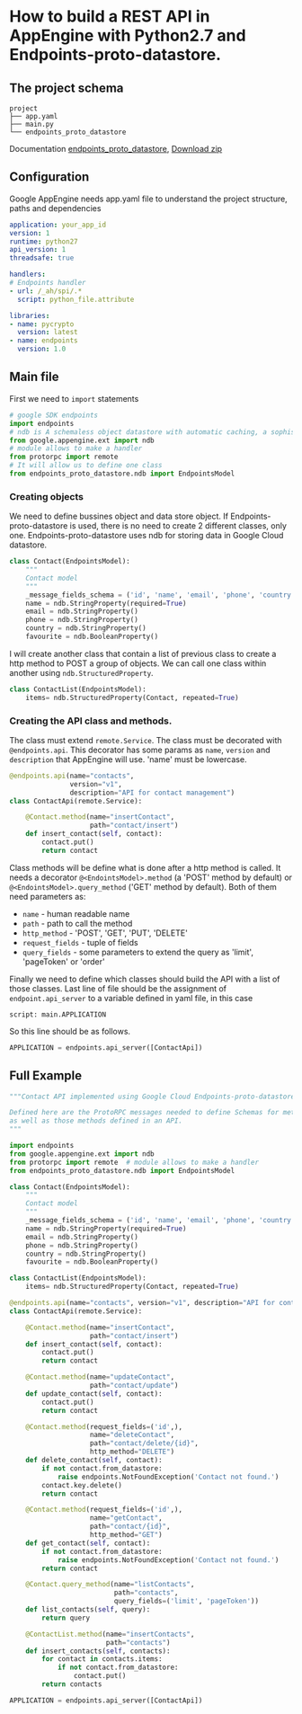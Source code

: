 # How to build a REST API in AppEngine with Python2.7 and Endpoints-proto-datastore.

## The project schema
```
project
├── app.yaml
├── main.py
└── endpoints_proto_datastore
```

Documentation [endpoints_proto_datastore](https://github.com/GoogleCloudPlatform/endpoints-proto-datastore), [Download zip](https://github.com/GoogleCloudPlatform/endpoints-proto-datastore/blob/zipfile-branch/endpoints_proto_datastore.zip?raw=true)

## Configuration

Google AppEngine needs app.yaml file to understand the project structure, paths and dependencies

```yaml
application: your_app_id
version: 1
runtime: python27
api_version: 1
threadsafe: true

handlers:
# Endpoints handler
- url: /_ah/spi/.*
  script: python_file.attribute

libraries:
- name: pycrypto
  version: latest
- name: endpoints
  version: 1.0
```


## Main file

First we need to `import` statements

```python
# google SDK endpoints
import endpoints
# ndb is A schemaless object datastore with automatic caching, a sophisticated query engine, and atomic transactions.
from google.appengine.ext import ndb
# module allows to make a handler
from protorpc import remote
# It will allow us to define one class
from endpoints_proto_datastore.ndb import EndpointsModel
```

### Creating objects

We need to define bussines object and data store object. If Endpoints-proto-datastore is used, there is no need to create 2 different classes, only one.
Endpoints-proto-datastore uses ndb for storing data in Google Cloud datastore.

```python
class Contact(EndpointsModel):
    """
    Contact model
    """
    _message_fields_schema = ('id', 'name', 'email', 'phone', 'country', 'favourite')
    name = ndb.StringProperty(required=True)
    email = ndb.StringProperty()
    phone = ndb.StringProperty()
    country = ndb.StringProperty()
    favourite = ndb.BooleanProperty()
```

I will create another class that contain a list of previous class to create a http method to POST a group of objects.
We can call one class within another using `ndb.StructuredProperty`.

```python
class ContactList(EndpointsModel):
    items= ndb.StructuredProperty(Contact, repeated=True)
```

### Creating the API class and methods.

The class must extend `remote.Service`.
The class must be decorated with `@endpoints.api`. This decorator has some params as `name`, `version` and `description` that AppEngine will use. 'name' must be lowercase.

```python
@endpoints.api(name="contacts",
               version="v1",
               description="API for contact management")
class ContactApi(remote.Service):

    @Contact.method(name="insertContact",
                    path="contact/insert")
    def insert_contact(self, contact):
        contact.put()
        return contact
```

Class methods will be define what is done after a http method is called. It needs a decorator `@<EndointsModel>.method` (a 'POST' method by default) or `@<EndointsModel>.query_method` ('GET' method by default). Both of them need parameters as:

* `name` - human readable name
* `path` - path to call the method
* `http_method` - 'POST', 'GET', 'PUT', 'DELETE'
* `request_fields` - tuple of fields
* `query_fields` - some parameters to extend the query as 'limit', 'pageToken' or 'order'

Finally we need to define which classes should build the API with a list of those classes.
Last line of file should be the assignment of `endpoint.api_server` to a variable defined in yaml file, in this case

```
script: main.APPLICATION
```

So this line should be as follows.

```python
APPLICATION = endpoints.api_server([ContactApi])
```

## Full Example

```python
"""Contact API implemented using Google Cloud Endpoints-proto-datastore.

Defined here are the ProtoRPC messages needed to define Schemas for methods
as well as those methods defined in an API.
"""

import endpoints
from google.appengine.ext import ndb
from protorpc import remote  # module allows to make a handler
from endpoints_proto_datastore.ndb import EndpointsModel

class Contact(EndpointsModel):
    """
    Contact model
    """
    _message_fields_schema = ('id', 'name', 'email', 'phone', 'country', 'favourite')
    name = ndb.StringProperty(required=True)
    email = ndb.StringProperty()
    phone = ndb.StringProperty()
    country = ndb.StringProperty()
    favourite = ndb.BooleanProperty()

class ContactList(EndpointsModel):
    items= ndb.StructuredProperty(Contact, repeated=True)

@endpoints.api(name="contacts", version="v1", description="API for contact management")
class ContactApi(remote.Service):

    @Contact.method(name="insertContact",
                    path="contact/insert")
    def insert_contact(self, contact):
        contact.put()
        return contact

    @Contact.method(name="updateContact",
                    path="contact/update")
    def update_contact(self, contact):
        contact.put()
        return contact

    @Contact.method(request_fields=('id',),
                    name="deleteContact",
                    path="contact/delete/{id}",
                    http_method="DELETE")
    def delete_contact(self, contact):
        if not contact.from_datastore:
            raise endpoints.NotFoundException('Contact not found.')
        contact.key.delete()
        return contact

    @Contact.method(request_fields=('id',),
                    name="getContact",
                    path="contact/{id}",
                    http_method="GET")
    def get_contact(self, contact):
        if not contact.from_datastore:
            raise endpoints.NotFoundException('Contact not found.')
        return contact

    @Contact.query_method(name="listContacts",
                          path="contacts",
                          query_fields=('limit', 'pageToken'))
    def list_contacts(self, query):
        return query

    @ContactList.method(name="insertContacts",
                        path="contacts")
    def insert_contacts(self, contacts):
        for contact in contacts.items:
            if not contact.from_datastore:
                contact.put()
        return contacts

APPLICATION = endpoints.api_server([ContactApi])

```